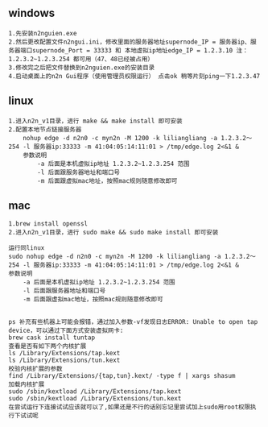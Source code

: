 ## windows
    1.先安装n2nguien.exe
    2.然后更改配置文件n2ngui.ini，修改里面的服务器地址supernode_IP = 服务器ip、服务器端口supernode_Port = 33333 和 本地虚拟ip地址edge_IP = 1.2.3.10 注：1.2.3.2~1.2.3.254 都可用（47、48已经被占用）
    3.修改完之后把文件替换到n2nguien.exe的安装目录
    4.启动桌面上的n2n Gui程序（使用管理员权限运行） 点击ok 稍等片刻ping一下1.2.3.47
## linux
    1.进入n2n_v1目录，进行 make && make install 即可安装
    2.配置本地节点链接服务器
        nohup edge -d n2n0 -c myn2n -M 1200 -k liliangliang -a 1.2.3.2～254 -l 服务器ip:33333 -m 41:04:05:14:11:01 > /tmp/edge.log 2<&1 &
        参数说明 
            -a 后面是本机虚拟ip地址 1.2.3.2~1.2.3.254 范围
            -l 后面跟服务器地址和端口号
            -m 后面跟虚拟mac地址，按照mac规则随意修改即可
## mac
    1.brew install openssl
    2.进入n2n_v1目录，进行 sudo make && sudo make install 即可安装
    
    运行同linux
    sudo nohup edge -d n2n0 -c myn2n -M 1200 -k liliangliang -a 1.2.3.2～254 -l 服务器ip:33333 -m 41:04:05:14:11:01 > /tmp/edge.log 2<&1 &
    参数说明 
        -a 后面是本机虚拟ip地址 1.2.3.2~1.2.3.254 范围
        -l 后面跟服务器地址和端口号
        -m 后面跟虚拟mac地址，按照mac规则随意修改即可


    ps 补充有些机器上可能会报错，通过加入参数-vf发现日志ERROR: Unable to open tap device，可以通过下面方式安装虚拟网卡:
    brew cask install tuntap
    查看是否有如下两个内核扩展
    ls /Library/Extensions/tap.kext
    ls /Library/Extensions/tun.kext
    校验内核扩展的参数
    find /Library/Extensions/{tap,tun}.kext/ -type f | xargs shasum
    加载内核扩展
    sudo /sbin/kextload /Library/Extensions/tap.kext
    sudo /sbin/kextload /Library/Extensions/tun.kext
    在尝试运行下连接试试应该就可以了,如果还是不行的话别忘记里尝试加上sudo用root权限执行下试试呢
